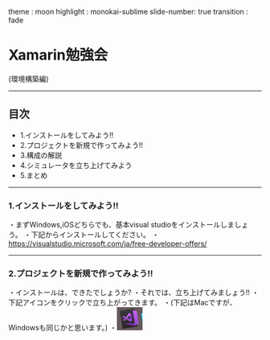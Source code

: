 theme : moon
highlight : monokai-sublime
slide-number: true
transition : fade

# Xamarin勉強会
(環境構築編)

---
## 目次

* 1.インストールをしてみよう!!
* 2.プロジェクトを新規で作ってみよう!!
* 3.構成の解説
* 4.シミュレータを立ち上げてみよう
* 5.まとめ
---

### 1.インストールをしてみよう!!
・まずWindows,iOSどちらでも、基本visual studioをインストールしましょう。
・下記からインストールしてください。
・https://visualstudio.microsoft.com/ja/free-developer-offers/

---
### 2.プロジェクトを新規で作ってみよう!!

・インストールは、できたでしょうか?
・それでは、立ち上げてみましょう!!
・下記アイコンをクリックで立ち上がってきます。
・(下記はMacですが、Windowsも同じかと思います。)
・![alt](image/img0.png)